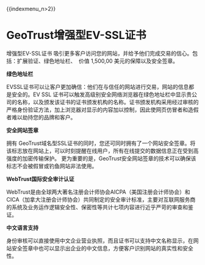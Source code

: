 {{indexmenu_n>2}}

# GeoTrust增强型EV-SSL证书

增强型EV-SSL证书 吸引更多客户访问您的网站，并给予他们完成交易的信心。包括：扩展验证、绿色地址栏、  价值 1,500,00
美元的保障以及安全签章。

**绿色地址栏**

EVSSL证书可以让客户更加确信：他们在与信任的网站进行交易，网站的信息都是安全的。EV SSL
证书可以触发高级别安全网络浏览器在绿色地址栏中显示贵公司的名称，以及颁发该证书的证书颁发机构的名称。证书颁发机构采用经过审核的严格身份验证方法，加上浏览器对显示的内容加以控制，因此使网页仿冒者和造假者难以劫持您的品牌和客户。

**安全网站签章**

拥有
GeoTrust域名型SSL证书的同时，您还可同时拥有了一个网站安全签章。将该标志放在网站上，可以时刻提醒在线用户，所有在线提交的数据信息正在受到高强度的加密传输保护。
更为重要的是，GeoTrust安全网站签章的技术可以确保该标志不会被假冒或钓鱼网站非法使用。

**WebTrust国际安全审计认证**

WebTrust是由全球两大著名注册会计师协会AICPA（美国注册会计师协会）和CICA（加拿大注册会计师协会）共同制定的安全审计标准，主要对互联网服务商的系统及业务运作逻辑安全性、保密性等共计七项内容进行近乎严苛的审查和鉴证。

**中文语言支持**

身份审核可以直接使用中文企业营业执照，而且证书可以支持中文名称显示，在网站安全签章中也可以显示出企业的中文信息，方便客户识别网站的真实性和安全性。
